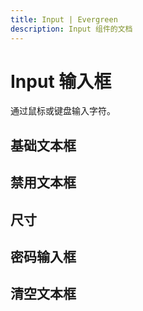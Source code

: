 ```yaml
---
title: Input | Evergreen
description: Input 组件的文档
---
```


# Input 输入框

通过鼠标或键盘输入字符。

## 基础文本框

<preview path="../demo/Input/Basic-Input.vue" title="基础文本框"></preview>

## 禁用文本框

<preview path="../demo/Input/Disabled-Input.vue" title="禁用文本框"></preview>

## 尺寸

<preview path="../demo/Input/Sizing-Input.vue" title="尺寸" description="使用 size 属性改变输入框大小。除了默认大小外，还有 large 和 small。"></preview>

## 密码输入框

<preview path="../demo/Input/Password-Input.vue" title="密码" description="使用 show-password 属性即可得到一个可切换显示隐藏的密码框"></preview>

## 清空文本框

<preview path="../demo/Input/Clearable-Input.vue" title="清空文本框" description="使用 clearable 属性即可得到一个可一键清空的文本框"></preview>
